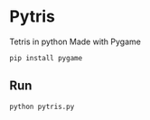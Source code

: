# Pytris
Tetris in python
Made with Pygame
```
pip install pygame
```

## Run
```
python pytris.py
```

